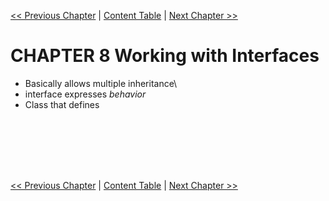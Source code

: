 [<< Previous Chapter](Csharp_v8-7.md) | [Content Table](../Csharp) | [Next Chapter >>](Csharp_v8-9.md)

CHAPTER 8 Working with Interfaces
===
- Basically allows multiple inheritance\
- interface expresses *behavior*
- Class that defines 

```c#

```

```c#

```

```c#

```

```c#

```

```c#

```

```c#

```

```c#

```
[<< Previous Chapter](Csharp_v8-7.md) | [Content Table](../Csharp) | [Next Chapter >>](Csharp_v8-9.md)
